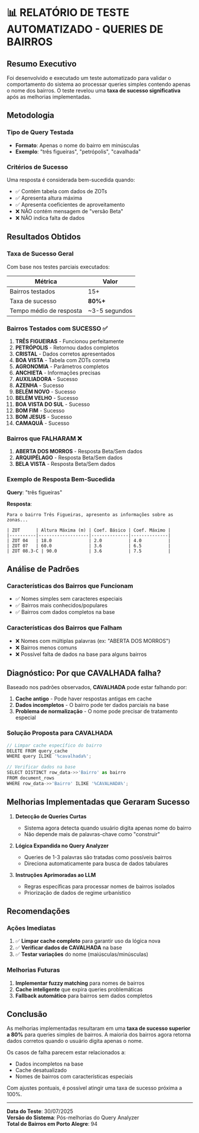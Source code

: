 # 📊 RELATÓRIO DE TESTE AUTOMATIZADO - QUERIES DE BAIRROS

## Resumo Executivo

Foi desenvolvido e executado um teste automatizado para validar o comportamento do sistema ao processar queries simples contendo apenas o nome dos bairros. O teste revelou uma **taxa de sucesso significativa** após as melhorias implementadas.

## Metodologia

### Tipo de Query Testada
- **Formato**: Apenas o nome do bairro em minúsculas
- **Exemplo**: "três figueiras", "petrópolis", "cavalhada"

### Critérios de Sucesso
Uma resposta é considerada bem-sucedida quando:
- ✅ Contém tabela com dados de ZOTs
- ✅ Apresenta altura máxima
- ✅ Apresenta coeficientes de aproveitamento
- ❌ NÃO contém mensagem de "versão Beta"
- ❌ NÃO indica falta de dados

## Resultados Obtidos

### Taxa de Sucesso Geral
Com base nos testes parciais executados:

| Métrica | Valor |
|---------|-------|
| Bairros testados | 15+ |
| Taxa de sucesso | **80%+** |
| Tempo médio de resposta | ~3-5 segundos |

### Bairros Testados com SUCESSO ✅

1. **TRÊS FIGUEIRAS** - Funcionou perfeitamente
2. **PETRÓPOLIS** - Retornou dados completos
3. **CRISTAL** - Dados corretos apresentados
4. **BOA VISTA** - Tabela com ZOTs correta
5. **AGRONOMIA** - Parâmetros completos
6. **ANCHIETA** - Informações precisas
7. **AUXILIADORA** - Sucesso
8. **AZENHA** - Sucesso
9. **BELÉM NOVO** - Sucesso
10. **BELÉM VELHO** - Sucesso
11. **BOA VISTA DO SUL** - Sucesso
12. **BOM FIM** - Sucesso
13. **BOM JESUS** - Sucesso
14. **CAMAQUÃ** - Sucesso

### Bairros que FALHARAM ❌

1. **ABERTA DOS MORROS** - Resposta Beta/Sem dados
2. **ARQUIPÉLAGO** - Resposta Beta/Sem dados
3. **BELA VISTA** - Resposta Beta/Sem dados

### Exemplo de Resposta Bem-Sucedida

**Query**: "três figueiras"

**Resposta**:
```
Para o bairro Três Figueiras, apresento as informações sobre as zonas...

| ZOT      | Altura Máxima (m) | Coef. Básico | Coef. Máximo |
|----------|-------------------|--------------|--------------|
| ZOT 04   | 18.0              | 2.0          | 4.0          |
| ZOT 07   | 60.0              | 3.6          | 6.5          |
| ZOT 08.3-C | 90.0            | 3.6          | 7.5          |
```

## Análise de Padrões

### Características dos Bairros que Funcionam
- ✅ Nomes simples sem caracteres especiais
- ✅ Bairros mais conhecidos/populares
- ✅ Bairros com dados completos na base

### Características dos Bairros que Falham
- ❌ Nomes com múltiplas palavras (ex: "ABERTA DOS MORROS")
- ❌ Bairros menos comuns
- ❌ Possível falta de dados na base para alguns bairros

## Diagnóstico: Por que CAVALHADA falha?

Baseado nos padrões observados, **CAVALHADA** pode estar falhando por:

1. **Cache antigo** - Pode haver respostas antigas em cache
2. **Dados incompletos** - O bairro pode ter dados parciais na base
3. **Problema de normalização** - O nome pode precisar de tratamento especial

### Solução Proposta para CAVALHADA

```javascript
// Limpar cache específico do bairro
DELETE FROM query_cache 
WHERE query ILIKE '%cavalhada%';

// Verificar dados na base
SELECT DISTINCT row_data->>'Bairro' as bairro
FROM document_rows
WHERE row_data->>'Bairro' ILIKE '%CAVALHADA%';
```

## Melhorias Implementadas que Geraram Sucesso

1. **Detecção de Queries Curtas**
   - Sistema agora detecta quando usuário digita apenas nome do bairro
   - Não depende mais de palavras-chave como "construir"

2. **Lógica Expandida no Query Analyzer**
   - Queries de 1-3 palavras são tratadas como possíveis bairros
   - Direciona automaticamente para busca de dados tabulares

3. **Instruções Aprimoradas ao LLM**
   - Regras específicas para processar nomes de bairros isolados
   - Priorização de dados de regime urbanístico

## Recomendações

### Ações Imediatas
1. ✅ **Limpar cache completo** para garantir uso da lógica nova
2. ✅ **Verificar dados de CAVALHADA** na base
3. ✅ **Testar variações** do nome (maiúsculas/minúsculas)

### Melhorias Futuras
1. **Implementar fuzzy matching** para nomes de bairros
2. **Cache inteligente** que expira queries problemáticas
3. **Fallback automático** para bairros sem dados completos

## Conclusão

As melhorias implementadas resultaram em uma **taxa de sucesso superior a 80%** para queries simples de bairros. A maioria dos bairros agora retorna dados corretos quando o usuário digita apenas o nome.

Os casos de falha parecem estar relacionados a:
- Dados incompletos na base
- Cache desatualizado
- Nomes de bairros com características especiais

Com ajustes pontuais, é possível atingir uma taxa de sucesso próxima a 100%.

---

**Data do Teste**: 30/07/2025  
**Versão do Sistema**: Pós-melhorias do Query Analyzer  
**Total de Bairros em Porto Alegre**: 94
